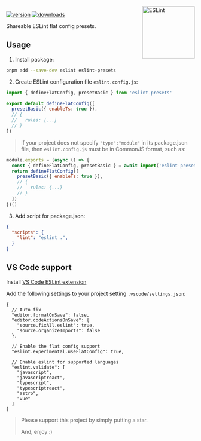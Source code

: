 <!-- Badges -->
[src-version]: https://img.shields.io/npm/v/eslint-presets?style=flat&color=444&label=version
[src-download]: https://img.shields.io/npm/dm/eslint-presets?style=flat&color=444&label=download
[href-npm]: https://npmjs.com/package/eslint-presets

<img src="https://api.iconify.design/logos:eslint.svg" alt="ESLint" align="right" width="140" height="140" />

[![version][src-version]][href-npm]
[![downloads][src-download]][href-npm]

Shareable ESLint flat config presets.

## Usage

1. Install package:

```sh
pnpm add --save-dev eslint eslint-presets
```

2. Create ESLint configuration file `eslint.config.js`:

```js
import { defineFlatConfig, presetBasic } from 'eslint-presets'

export default defineFlatConfig([
  presetBasic({ enableTs: true }),
  // {
  //   rules: {...}
  // }
])
```

> If your project does not specify `"type":"module"` in its package.json file,
> then `eslint.config.js` must be in CommonJS format, such as:

```js
module.exports = (async () => {
  const { defineFlatConfig, presetBasic } = await import('eslint-presets')
  return defineFlatConfig([
    presetBasic({ enableTs: true }),
    // {
    //   rules: {...}
    // }
  ])
})()
```

3. Add script for package.json:

```json
{
  "scripts": {
    "lint": "eslint .",
  }
}
```

## VS Code support

Install [VS Code ESLint extension](https://marketplace.visualstudio.com/items?itemName=dbaeumer.vscode-eslint)

Add the following settings to your project setting `.vscode/settings.json`:

```jsonc
{
  // Auto fix
  "editor.formatOnSave": false,
  "editor.codeActionsOnSave": {
    "source.fixAll.eslint": true,
    "source.organizeImports": false
  },

  // Enable the flat config support
  "eslint.experimental.useFlatConfig": true,

  // Enable eslint for supported languages
  "eslint.validate": [
    "javascript",
    "javascriptreact",
    "typescript",
    "typescriptreact",
    "astro",
    "vue"
  ]
}
```

> Please support this project by simply putting a star.
>
> And, enjoy :)
